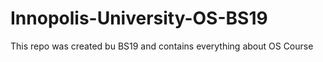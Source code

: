 # Innopolis-University-OS-BS19
This repo was created bu BS19 and contains everything about OS Course
